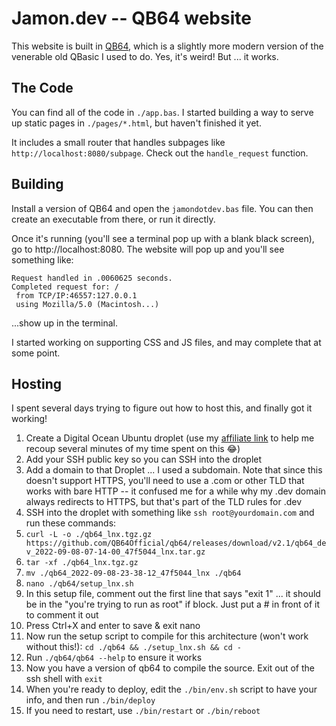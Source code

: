# Jamon.dev -- QB64 website

This website is built in [QB64](https://qb64.com/), which is a slightly more modern version of the venerable old QBasic I used to do. Yes, it's weird! But ... it works.

## The Code

You can find all of the code in `./app.bas`. I started building a way to serve up static pages in `./pages/*.html`, but haven't finished it yet.

It includes a small router that handles subpages like `http://localhost:8080/subpage`. Check out the `handle_request` function.

## Building

Install a version of QB64 and open the `jamondotdev.bas` file. You can then create an executable from there, or run it directly.

Once it's running (you'll see a terminal pop up with a blank black screen), go to http://localhost:8080. The website will pop up and you'll see something like:

```
Request handled in .0060625 seconds.
Completed request for: /
 from TCP/IP:46557:127.0.0.1
 using Mozilla/5.0 (Macintosh...)
```

...show up in the terminal.

I started working on supporting CSS and JS files, and may complete that at some point.

## Hosting

I spent several days trying to figure out how to host this, and finally got it working!

1. Create a Digital Ocean Ubuntu droplet (use my [affiliate link](https://m.do.co/c/a78810eb0cff) to help me recoup several minutes of my time spent on this 😂)
2. Add your SSH public key so you can SSH into the droplet
3. Add a domain to that Droplet ... I used a subdomain. Note that since this doesn't support HTTPS, you'll need to use a .com or other TLD that works with bare HTTP -- it confused me for a while why my .dev domain always redirects to HTTPS, but that's part of the TLD rules for .dev
4. SSH into the droplet with something like `ssh root@yourdomain.com` and run these commands:
5. `curl -L -o ./qb64_lnx.tgz.gz https://github.com/QB64Official/qb64/releases/download/v2.1/qb64_dev_2022-09-08-07-14-00_47f5044_lnx.tar.gz`
6. `tar -xf ./qb64_lnx.tgz.gz`
7. `mv ./qb64_2022-09-08-23-38-12_47f5044_lnx ./qb64`
8. `nano ./qb64/setup_lnx.sh`
9. In this setup file, comment out the first line that says "exit 1" ... it should be in the "you're trying to run as root" if block. Just put a # in front of it to comment it out
10. Press Ctrl+X and enter to save & exit nano
11. Now run the setup script to compile for this architecture (won't work without this!): `cd ./qb64 && ./setup_lnx.sh && cd -`
12. Run `./qb64/qb64 --help` to ensure it works
13. Now you have a version of qb64 to compile the source. Exit out of the ssh shell with `exit`
14. When you're ready to deploy, edit the `./bin/env.sh` script to have your info, and then run `./bin/deploy`
15. If you need to restart, use `./bin/restart` or `./bin/reboot`
